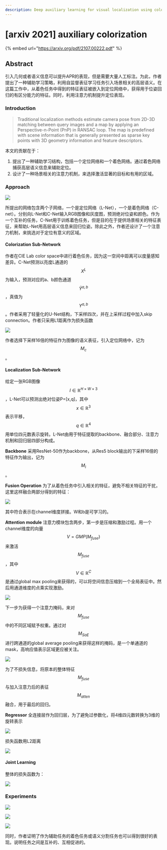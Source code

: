```yaml
---
description: Deep auxiliary learning for visual localization using colorization task
---
```


# \[arxiv 2021] auxiliary colorization

{% embed url="https://arxiv.org/pdf/2107.00222.pdf" %}

## Abstract

引入几何或者语义信息可以提升APR的表现，但是需要大量人工标注。为此，作者提出了一种辅助学习策略，利用自监督表征学习任务引入场景相关的高层语义。在这篇工作中，从着色任务中得到的特征表征被嵌入到定位网络中，获得用于位姿回归的有区分能力的特征。同时，利用注意力机制提升定位表现。

### Introduction

> Traditional localization methods estimate camera pose from 2D-3D matching between query images and a map by applying an Perspective-n-Point (PnP) in RANSAC loop. The map is predefined with scene information that is generally presented as sparse key points with 3D geometry information and feature descriptors.

本文的贡献在于：

1. 提出了一种辅助学习结构，包括一个定位网络和一个着色网络。通过着色网络捕获高层语义信息来辅助定位。
2. 设计了一种场景相关的注意力机制，来选择激活显著的目标和有用的区域。

### Approach

![](../../../.gitbook/assets/1627955208372.png)

所提出的网络包含两个子网络，一个是定位网络（L-Net），一个是着色网络（C-net）。分别向L-Net和C-Net输入RGB图像和灰度图，预测绝对位姿和颜色。作为一个互补的任务，C-Net用于训练着色任务，但是目的在于提供场景相关的特征表征，来帮助L-Net用高层语义信息来回归位姿。除此之外，作者还设计了一个注意力机制，来挑选对于定位有意义的区域。

#### Colorization Sub-Network

作者在CIE Lab color space中进行着色任务，因为这一空间中距离可以度量感知差异。C-Net预测以亮度L通道的$$X^L$$为输入，预测对应的a、b颜色通道$$\tilde{Y}^{a,b}$$，真值为$$Y^{a,b}$$。作者采用了轻量化的U-Net结构，下采样四次，并在上采样过程中加入skip connection。作者只采用L1距离作为损失函数&#x20;

![](../../../.gitbook/assets/1627956022092.png)

作者选择下采样16倍的特征作为图像的语义表征，引入定位网络中，记为$$M_c$$。

#### Localization Sub-Network

给定一张RGB图像$$I\in \mathbb{R}^{H \times W \times 3}$$，L-Net可以预测出绝对位姿P=\[x,q]，其中$$x\in \mathbb{R}^3$$表示平移，$$q\in \mathbb{R}^4$$用单位四元数表示旋转。L-Net由用于特征提取的backbone、融合部分、注意力机制和回归层四部分构成。&#x20;

**Backbone** 采用ResNet-50作为backbone，从Res5 block输出的下采样16倍的特征作为输出，记为$$M_l$$。&#x20;

**Fusion Operation** 为了从着色任务中引入相关的特征，避免不相关特征的干扰，这里这样融合两部分得到的特征：&#x20;

![](../../../.gitbook/assets/1627956777166.png)

其中符合表示在channel维度拼接。W和b是可学习的。&#x20;

**Attention module** 注意力模块包含两步，第一步是压缩和激励过程。用一个channel维度的向量$$V=GMP(M_{fuse})$$来激活$$M_{fuse}$$，其中$$V\in \mathbb{R}^C$$是通过global max pooling来获得的，可以将空间信息压缩到一个全局表征中。然后用通道维度的点乘实现激励。&#x20;

![](../../../.gitbook/assets/1627957426326.png)

下一步为获得一个注意力掩码，来对$$M_{fuse}$$中的不同区域赋予权重。通过对$$M_{SaE}$$进行跨通道的global average pooling来获得这样的掩码，是一个单通道的mask，高响应值表示区域更应被关注。&#x20;

![](../../../.gitbook/assets/1627957629479.png)

为了不损失信息，将原本的整体特征$$M_{fuse}$$与加入注意力后的表征$$M_{atten}$$融合，用于最后的回归。

&#x20;**Regressor** 全连接层作为回归层，为了避免过参数化，将4维四元数转换为3维的旋转表示&#x20;

![](../../../.gitbook/assets/1627957806307.png)

损失函数用L2距离&#x20;

![](../../../.gitbook/assets/1627957826386.png)

#### Joint Learning

整体的损失函数为：&#x20;

![](../../../.gitbook/assets/1627957889421.png)

### Experiments

![](../../../.gitbook/assets/1627958028848.png)

![](../../../.gitbook/assets/1627958129304.png)

![](../../../.gitbook/assets/1627958220242.png)

同时，作者证明了作为辅助任务的着色任务或语义分割任务也可以得到很好的表现。说明任务之间是互补的、互相促进的。
